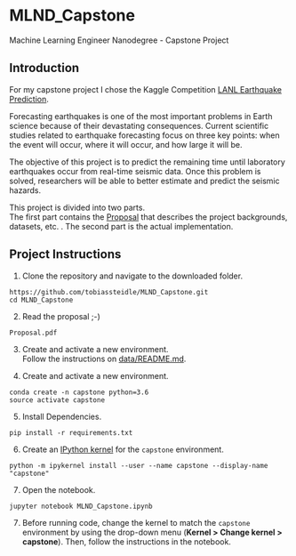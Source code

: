 # MLND_Capstone
Machine Learning Engineer Nanodegree - Capstone Project

## Introduction
For my capstone project I chose the Kaggle Competition [LANL Earthquake Prediction](https://www.kaggle.com/c/LANL-Earthquake-Prediction/).  

Forecasting earthquakes is one of the most important problems in Earth science because of their devastating consequences.
Current scientific studies related to earthquake forecasting focus on three key points: when the event will
occur, where it will occur, and how large it will be.

The objective of this project is to predict the remaining time until laboratory earthquakes occur from
real-time seismic data.
Once this problem is solved, researchers will be able to better estimate and predict the seismic hazards.

This project is divided into two parts.  
The first part contains the [Proposal](Proposal.pdf) that describes the project backgrounds, datasets, etc. . 
The second part is the actual implementation.

## Project Instructions

1. Clone the repository and navigate to the downloaded folder.
```
https://github.com/tobiassteidle/MLND_Capstone.git
cd MLND_Capstone
```

2. Read the proposal ;-)
```
Proposal.pdf
```

3. Create and activate a new environment.   
Follow the instructions on [data/README.md](data/README.md).


4. Create and activate a new environment.
```
conda create -n capstone python=3.6
source activate capstone
```

5. Install Dependencies.
```
pip install -r requirements.txt
```

6. Create an [IPython kernel](http://ipython.readthedocs.io/en/stable/install/kernel_install.html) for the `capstone` environment. 
```
python -m ipykernel install --user --name capstone --display-name "capstone"
```

7. Open the notebook.
```
jupyter notebook MLND_Capstone.ipynb
```

7. Before running code, change the kernel to match the `capstone` environment by using the drop-down menu (**Kernel > Change kernel > capstone**). Then, follow the instructions in the notebook.
